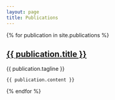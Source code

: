 ```yaml
---
layout: page
title: Publications
---
```


<div class="publications">
  {% for publication in site.publications %}
  <div class="publication post">
    <h2 class="publication-title post-title">
      <a href="{{ publication.website }}" target="_blank">
        {{ publication.title }}
      </a>
    </h2>
    <span class="publication-tagline post-date">
        {{ publication.tagline }}
    </span>

    {{ publication.content }}


  </div>
  {% endfor %}
</div>
